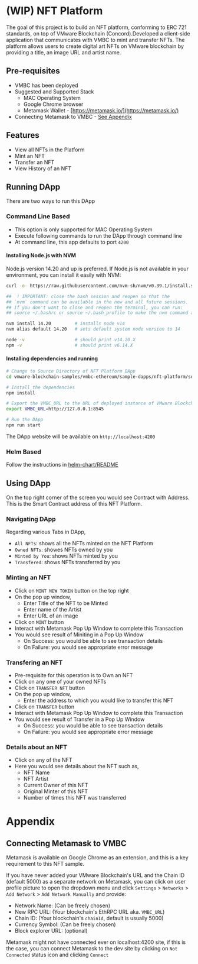# (WIP) NFT Platform

The goal of this project is to build an NFT platform, conforming to ERC 721 standards,
on top of VMware Blockchain (Concord).Developed a client-side application that communicates
with VMBC to mint and transfer NFTs. The platform allows users to create digital art NFTs
on VMware blockchain by providing a title, an image URL and artist name.

## Pre-requisites
- VMBC has been deployed
- Suggested and Supported Stack
    - MAC Operating System
    - Google Chrome browser
    - Metamask Wallet - [https://metamask.io/](https://metamask.io/)
- Connecting Metamask to VMBC - [See Appendix](#connecting-metamask-to-vmbc)

## Features
- View all NFTs in the Platform
- Mint an NFT
- Transfer an NFT
- View History of an NFT

## Running DApp
There are two ways to run this DApp

### Command Line Based
- This option is only supported for MAC Operating System
- Execute following commands to run the DApp through command line
- At command line, this app defaults to port `4200`

#### Installing Node.js with NVM

Node.js version 14.20 and up is preferred. If Node.js is not available in your environment,
you can install it easily with NVM:

```bash
curl -o- https://raw.githubusercontent.com/nvm-sh/nvm/v0.39.1/install.sh | bash

##  ! IMPORTANT: close the bash session and reopen so that the
## `nvm` command can be available in the new and all future sessions.
## If you don't want to close and reopen the terminal, you can run:
## source ~/.bashrc or source ~/.bash_profile to make the nvm command available

nvm install 14.20         # installs node v14
nvm alias default 14.20   # sets default system node version to 14

node -v                   # should print v14.20.X
npm -v                    # should print v6.14.X
```

#### Installing dependencies and running
```sh
# Change to Source Directory of NFT Platform DApp
cd vmware-blockchain-samples/vmbc-ethereum/sample-dapps/nft-platform/source/artemis

# Install the dependencies
npm install

# Export the VMBC_URL to the URL of deployed instance of VMware Blockchain
export VMBC_URL=http://127.0.0.1:8545

# Run the DApp
npm run start
```

The DApp website will be available on `http://localhost:4200`

### Helm Based

Follow the instructions in [helm-chart/README](./helm-chart/README.md)

## Using DApp
On the top right corner of the screen you would see Contract with Address. This is the Smart Contract address of this NFT Platform.
### Navigating DApp
Regarding various Tabs in DApp,
- `All NFTs`: shows all the NFTs minted on the NFT Platform
- `Owned NFTs`: showes NFTs owned by you
- `Minted by You`: shows NFTs minted by you
- `Transfered`: shows NFTs transferred by you
### Minting an NFT
- Click on `MINT NEW TOKEN` button on the top right
- On the pop up window,
    - Enter Title of the NFT to be Minted
    - Enter name of the Artist
    - Enter URL of an image
- Click on `MINT` button
- Interact with Metamask Pop Up Window to complete this Transaction
- You would see result of Miniting in a Pop Up Window
    - On Success: you would be able to see transaction details
    - On Failure: you would see appropriate error message

### Transfering an NFT
- Pre-requisite for this operation is to Own an NFT
- Click on any one of your owned NFTs
- Click on `TRANSFER NFT` button
- On the pop up window,
    - Enter the address to which you would like to transfer this NFT
- Click on `TRANSFER` button
- Interact with Metamask Pop Up Window to complete this Transaction
- You would see result of Transfer in a Pop Up Window
    - On Success: you would be able to see transaction details
    - On Failure: you would see appropriate error message

### Details about an NFT
- Click on any of the NFT
- Here you would see details about the NFT such as,
    - NFT Name
    - NFT Artist
    - Current Owner of this NFT
    - Original Minter of this NFT
    - Number of times this NFT was transferred

# Appendix

## Connecting Metamask to VMBC

Metamask is available on Google Chrome as an extension, and this is a key requirement
to this NFT sample.

If you have never added your VMware Blockchain's URL and the Chain ID (default 5000)
as a separate network on Metamask, you can click on user profile picture to open the
dropdown menu and click `Settings` > `Networks` > `Add Network` > `Add Network Manually`
and provide:

- Network Name: (Can be freely chosen)
- New RPC URL: (Your blockchain's EthRPC URL aka. `VMBC_URL`)
- Chain ID: (Your blockchain's `chainId`, default is usually 5000)
- Currency Symbol: (Can be freely chosen)
- Block explorer URL: (optional)

Metamask might not have connected ever on localhost:4200 site, if this is the case,
you can connect Metamask to the dev site by clicking on `Not Connected` status icon
and clicking `Connect`
